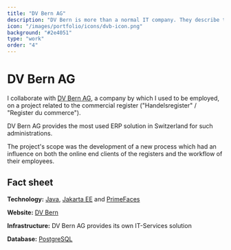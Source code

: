 ```yaml
---
title: "DV Bern AG"
description: "DV Bern is more than a normal IT company. They describe the company as an older lady who still runs especially when it comes to the digital future."
icon: "/images/portfolio/icons/dvb-icon.png"
background: "#2e4051"
type: "work"
order: "4"
---
```


# DV Bern AG

I collaborate with [DV Bern AG](https://www.dvbern.ch/), a company by which I used to be employed, on a project related to the commercial register ("Handelsregister" / "Register du commerce").

DV Bern AG provides the most used ERP solution in Switzerland for such administrations.

The project's scope was the development of a new process which had an influence on both the online end clients of the registers and the workflow of their employees.

## Fact sheet

**Technology:** [Java](https://www.java.com/), [Jakarta EE](https://jakarta.ee/) and [PrimeFaces](https://www.primefaces.org/)

**Website:** [DV Bern](https://dvbern.ch/)

**Infrastructure:** DV Bern AG provides its own IT-Services solution

**Database:** [PostgreSQL](https://www.postgresql.org/)
